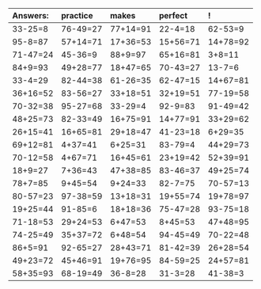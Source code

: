 | Answers: | practice | makes | perfect | ! |
| :--- | :--- | :--- | :--- | :--- |
| 33-25=8 | 76-49=27 | 77+14=91 | 22-4=18 | 62-53=9 | 
| 95-8=87 | 57+14=71 | 17+36=53 | 15+56=71 | 14+78=92 | 
| 71-47=24 | 45-36=9 | 88+9=97 | 65+16=81 | 3+8=11 | 
| 84+9=93 | 49+28=77 | 18+47=65 | 70-43=27 | 13-7=6 | 
| 33-4=29 | 82-44=38 | 61-26=35 | 62-47=15 | 14+67=81 | 
| 36+16=52 | 83-56=27 | 33+18=51 | 32+19=51 | 77-19=58 | 
| 70-32=38 | 95-27=68 | 33-29=4 | 92-9=83 | 91-49=42 | 
| 48+25=73 | 82-33=49 | 16+75=91 | 14+77=91 | 33+29=62 | 
| 26+15=41 | 16+65=81 | 29+18=47 | 41-23=18 | 6+29=35 | 
| 69+12=81 | 4+37=41 | 6+25=31 | 83-79=4 | 44+29=73 | 
| 70-12=58 | 4+67=71 | 16+45=61 | 23+19=42 | 52+39=91 | 
| 18+9=27 | 7+36=43 | 47+38=85 | 83-46=37 | 49+25=74 | 
| 78+7=85 | 9+45=54 | 9+24=33 | 82-7=75 | 70-57=13 | 
| 80-57=23 | 97-38=59 | 13+18=31 | 19+55=74 | 19+78=97 | 
| 19+25=44 | 91-85=6 | 18+18=36 | 75-47=28 | 93-75=18 | 
| 71-18=53 | 29+24=53 | 6+47=53 | 8+45=53 | 47+48=95 | 
| 74-25=49 | 35+37=72 | 6+48=54 | 94-45=49 | 70-22=48 | 
| 86+5=91 | 92-65=27 | 28+43=71 | 81-42=39 | 26+28=54 | 
| 49+23=72 | 45+46=91 | 19+76=95 | 84-59=25 | 24+57=81 | 
| 58+35=93 | 68-19=49 | 36-8=28 | 31-3=28 | 41-38=3 | 
